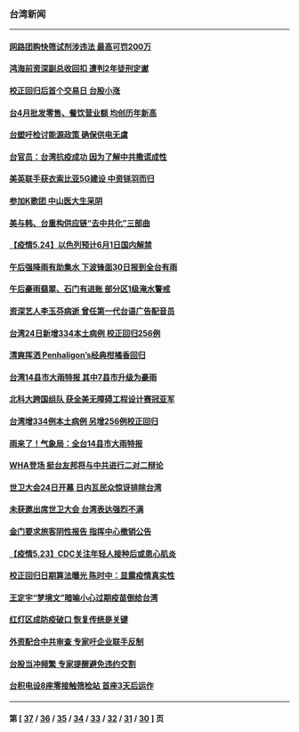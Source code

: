 ### 台湾新闻
---
#### [网路团购快筛试剂涉违法 最高可罚200万](../../pages/ncid1349361/n12972112.md) 
#### [鸿海前资深副总收回扣 遭判2年徒刑定谳](../../pages/ncid1349361/n12972181.md) 
#### [校正回归后首个交易日 台股小涨](../../pages/ncid1349361/n12972183.md) 
#### [台4月批发零售、餐饮营业额 均创历年新高](../../pages/ncid1349361/n12972187.md) 
#### [台塑吁检讨能源政策 确保供电无虞](../../pages/ncid1349361/n12972189.md) 
#### [台官员：台湾抗疫成功 因为了解中共撒谎成性](../../pages/ncid1349361/n12972100.md) 
#### [美英联手获衣索比亚5G建设 中资铩羽而归](../../pages/ncid1349361/n12972108.md) 
#### [参加K歌团  中山医大生采阴](../../pages/ncid1349361/n12971821.md) 
#### [美与韩、台重构供应链“去中共化”三部曲](../../pages/ncid1349361/n12971867.md) 
#### [【疫情5.24】以色列预计6月1日国内解禁](../../pages/ncid1349361/n12971500.md) 
#### [午后强降雨有助集水 下波锋面30日报到全台有雨](../../pages/ncid1349361/n12971779.md) 
#### [午后豪雨翡翠、石门有进账 部分区1级淹水警戒](../../pages/ncid1349361/n12971699.md) 
#### [资深艺人李玉芬病逝 曾任第一代台语广告配音员](../../pages/ncid1349361/n12971103.md) 
#### [台湾24日新增334本土病例 校正回归256例](../../pages/ncid1349361/n12971505.md) 
#### [清爽挥洒 Penhaligon’s经典柑橘香回归](../../pages/ncid1349361/n12971553.md) 
#### [台湾14县市大雨特报 其中7县市升级为豪雨](../../pages/ncid1349361/n12971456.md) 
#### [北科大跨国组队 获全美无障碍工程设计赛冠亚军](../../pages/ncid1349361/n12971434.md) 
#### [台湾增334例本土病例 另增256例校正回归](../../pages/ncid1349361/n12971267.md) 
#### [雨来了！气象局：全台14县市大雨特报](../../pages/ncid1349361/n12971195.md) 
#### [WHA登场 挺台友邦将与中共进行二对二辩论](../../pages/ncid1349361/n12970853.md) 
#### [世卫大会24日开幕 日内瓦民众惊讶排除台湾](../../pages/ncid1349361/n12970805.md) 
#### [未获邀出席世卫大会 台湾表达强烈不满](../../pages/ncid1349361/n12970608.md) 
#### [金门要求旅客阴性报告 指挥中心撤销公告](../../pages/ncid1349361/n12970821.md) 
#### [【疫情5.23】CDC关注年轻人接种后或患心肌炎](../../pages/ncid1349361/n12969289.md) 
#### [校正回归日期算法曝光 陈时中：显露疫情真实性](../../pages/ncid1349361/n12969937.md) 
#### [王定宇“梦境文”暗喻小心过期疫苗倒给台湾](../../pages/ncid1349361/n12969777.md) 
#### [红灯区成防疫破口 恢复传统是关键](../../pages/ncid1349361/n12969832.md) 
#### [外资配合中共审查 专家吁企业联手反制](../../pages/ncid1349361/n12969834.md) 
#### [台股当冲频繁 专家提醒避免违约交割](../../pages/ncid1349361/n12969792.md) 
#### [台积电设8座零接触筛检站 首座3天后运作](../../pages/ncid1349361/n12969795.md) 

---
#### 第 [ [37](./37.md) / [36](./36.md) / [35](./35.md) / [34](./34.md) / [33](./33.md) / [32](./32.md) / [31](./31.md) / [30](./30.md) ] 页
